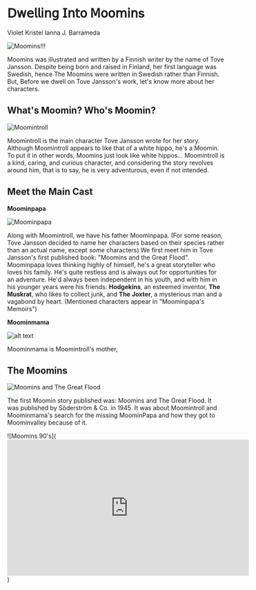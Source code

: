 # **𝖣𝗐𝖾𝗅𝗅𝗂𝗇𝗀 𝖨𝗇𝗍𝗈 𝖬𝗈𝗈𝗆𝗂𝗇s**
Violet Kristel Ianna J. Barrameda

![Moomins!!!](https://ik.imagekit.io/panmac/tr:f-auto,w-740,pr-true//bcd02f72-b50c-0179-8b4b-5e44f5340bd4/f2657750-fdd0-41df-86dc-16543fd46d09/A-guide-to-the-Moomin-characters---Header.jpg)

Moomins was illustrated and written by a Finnish writer by the name of Tove Jansson. Despite being born and raised in Finland, her first language was Swedish, hence The Moomins were written in Swedish rather than Finnish. But, Before we dwell on Tove Jansson's work, let's know more about her characters.

## What's Moomin? Who's Moomin?

![Moomintroll](https://static.wikia.nocookie.net/moomin/images/f/f5/Muumin.png/revision/latest?cb=20190411020609)

Moomintroll is the main character Tove Jansson wrote for her story. Although Moomintroll appears to like that of a white hippo, he's a Moomin. To put it in other words, Moomins just look like white hippos... Moomintroll is a kind, caring, and curious character, and considering the story revolves around him, that is to say, he is very adventurous, even if not intended. 

## Meet the Main Cast

**Moominpapa**

![Moominpapa](https://static.wikia.nocookie.net/moomin/images/f/f3/Muminpappa.jpg/revision/latest?cb=20141226090307)

Along with Moomintroll, we have his father Moominpapa. (For some reason, Tove Jansson decided to name her characters based on their species rather than an actual name, except *some* characters) 
We first meet him in Tove Jansson's first published book: "Moomins and the Great Flood". Moominpapa loves thinking highly of himself, he's a great storyteller who loves his family. He's quite restless and is always out for opportunities for an adventure. He'd always been independent in his youth, and with him in his younger years were his friends: **Hodgekins**, an esteemed inventor, **The Muskrat**, who likes to collect junk, and **The Joxter**, a mysterious man and a vagabond by heart. (Mentioned characters appear in "Moominpapa's Memoirs")

**Moominmama**

![alt text](https://static.wikia.nocookie.net/moomin/images/8/8c/Moominmamma1.jpg/revision/latest?cb=20190425233456)

Moominmama is Moomintroll's mother, 

## The Moomins

![Moomins and The Great Flood](https://upload.wikimedia.org/wikipedia/en/d/d7/Moominsgreatflood.jpg)

The first Moomin story published was: Moomins and The Great Flood. It was published by Söderström & Co. in 1945. It was about Moomintroll and Moominmama's search for the missing MoominPapa and how they got to Moominvalley because of it. 

![Moomins 90's](<iframe width="560" height="315" src="https://www.youtube.com/embed/9YAmXjBUp-g?si=hLwt3CY3JAmdsddU" title="YouTube video player" frameborder="0" allow="accelerometer; autoplay; clipboard-write; encrypted-media; gyroscope; picture-in-picture; web-share" allowfullscreen></iframe>)
